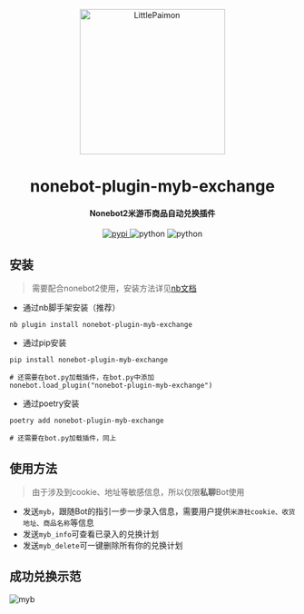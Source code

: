 <p align="center" >
  <a href="https://github.com/CMHopeSunshine/LittlePaimon/tree/nonebot2"><img src="http://static.cherishmoon.fun/LittlePaimon/readme/logo.png" width="256" height="256" alt="LittlePaimon"></a>
</p>
<h1 align="center">nonebot-plugin-myb-exchange</h1>
<h4 align="center">Nonebot2米游币商品自动兑换插件</h4>
<p align="center" >
<a href="https://pypi.python.org/pypi/nonebot-plugin-myb-exchange">
    <img src="https://img.shields.io/pypi/v/nonebot-plugin-myb-exchange" alt="pypi">
</a>
<img src="https://img.shields.io/badge/Python-3.8+-yellow" alt="python">
<img src="https://img.shields.io/badge/Nonebot-2.0.0b5-green" alt="python">
</p>

## 安装
> 需要配合nonebot2使用，安装方法详见[nb文档](https://v2.nonebot.dev/)
- 通过nb脚手架安装（推荐）
```
nb plugin install nonebot-plugin-myb-exchange
```
- 通过pip安装
```
pip install nonebot-plugin-myb-exchange

# 还需要在bot.py加载插件，在bot.py中添加
nonebot.load_plugin("nonebot-plugin-myb-exchange")
```
- 通过poetry安装
```
poetry add nonebot-plugin-myb-exchange

# 还需要在bot.py加载插件，同上
```


## 使用方法
> 由于涉及到cookie、地址等敏感信息，所以仅限**私聊**Bot使用

- 发送`myb`，跟随Bot的指引一步一步录入信息，需要用户提供`米游社cookie、收货地址、商品名称`等信息
- 发送`myb_info`可查看已录入的兑换计划
- 发送`myb_delete`可一键删除所有你的兑换计划

## 成功兑换示范

<img src="https://static.cherishmoon.fun/LittlePaimon/readme/QQ%E5%9B%BE%E7%89%8720220630233519.png" alt="myb">